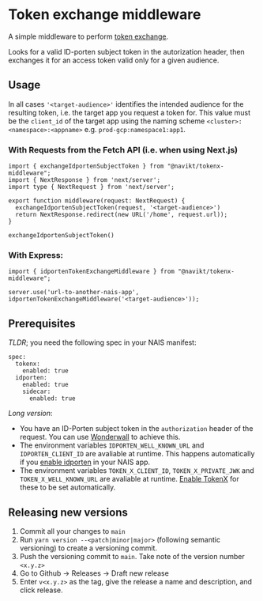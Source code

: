 # Token exchange middleware

A simple middleware to perform [token exchange](https://doc.nais.io/security/auth/tokenx/?h=tokenx). 

Looks for a valid ID-porten subject token in the autorization header, then exchanges it for an access token valid only for a given audience. 

## Usage

In all cases `'<target-audience>'` identifies the intended audience for the resulting token, i.e. the target app you request a token for. This value must be the `client_id` of the target app using the naming scheme `<cluster>:<namespace>:<appname>` e.g. `prod-gcp:namespace1:app1`.

### With Requests from the Fetch API (i.e. when using Next.js)
```
import { exchangeIdportenSubjectToken } from "@navikt/tokenx-middleware";
import { NextResponse } from 'next/server';
import type { NextRequest } from 'next/server';
 
export function middleware(request: NextRequest) {
  exchangeIdportenSubjectToken(request, '<target-audience>')
  return NextResponse.redirect(new URL('/home', request.url));
}

exchangeIdportenSubjectToken()
```

### With Express:
```
import { idportenTokenExchangeMiddleware } from "@navikt/tokenx-middleware";

server.use('url-to-another-nais-app', idportenTokenExchangeMiddleware('<target-audience>'));
```

## Prerequisites
*TLDR*; you need the following spec in your NAIS manifest: 
```
spec:
  tokenx:
    enabled: true
  idporten:
    enabled: true
    sidecar:
      enabled: true
```

*Long version*:  
- You have an ID-Porten subject token in the `authorization` header of the request. You can use [Wonderwall](https://doc.nais.io/appendix/wonderwall/?h=wonderwall) to achieve this. 
- The environment variables `IDPORTEN_WELL_KNOWN_URL` and `IDPORTEN_CLIENT_ID` are avaliable at runtime. This happens automatically if you [enable idporten](https://doc.nais.io/security/auth/idporten/?h=idporten#runtime-variables-credentials) in your NAIS app.
- The environment variables `TOKEN_X_CLIENT_ID`, `TOKEN_X_PRIVATE_JWK` and `TOKEN_X_WELL_KNOWN_URL` are avaliable at runtime. [Enable TokenX](https://doc.nais.io/security/auth/tokenx/?h=tokenx) for these to be set automatically. 

## Releasing new versions
1. Commit all your changes to `main`
2. Run `yarn version --<patch|minor|major>` (following semantic versioning) to create a versioning commit.
3. Push the versioning commit to `main`.  Take note of the version number `<x.y.z>`
3. Go to Github -> Releases -> Draft new release
4. Enter `v<x.y.z>` as the tag, give the release a name and description, and click release.
